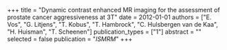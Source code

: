 +++
title = "Dynamic contrast enhanced MR imaging for the assessment of prostate cancer aggressiveness at 3T"
date = 2012-01-01
authors = ["E. Vos", "G. Litjens", "T. Kobus", "T. Hambrock", "C. Hulsbergen van de Kaa", "H. Huisman", "T. Scheenen"]
publication_types = ["1"]
abstract = ""
selected = false
publication = "*ISMRM*"
+++

